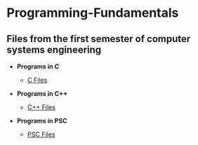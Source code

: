 <h1>Programming-Fundamentals</h1>
    
<h2> Files from the first semester of computer systems engineering</h2>

- <b>Programs in C</b>
  - [C Files](https://github.com/hernandezr-jcesar/Programming-Fundamentals/tree/616220b0c20fd860a0c74e5d411eb1fe6790f84d/C)

- <b>Programs in C++</b>
  - [C++ Files](https://github.com/hernandezr-jcesar/Programming-Fundamentals/tree/616220b0c20fd860a0c74e5d411eb1fe6790f84d/C%2B%2B)

- <b>Programs in PSC</b>
  - [PSC Files](https://github.com/hernandezr-jcesar/Programming-Fundamentals/PSC/)

